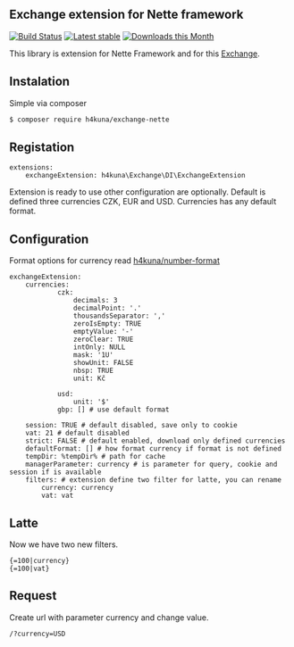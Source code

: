 Exchange extension for Nette framework
-------
[![Build Status](https://travis-ci.org/h4kuna/exchange-nette.svg?branch=master)](https://travis-ci.org/h4kuna/exchange-nette)
[![Latest stable](https://img.shields.io/packagist/v/h4kuna/exchange-nette.svg)](https://packagist.org/packages/h4kuna/exchange-nette)
[![Downloads this Month](https://img.shields.io/packagist/dm/h4kuna/exchange-nette.svg)](https://packagist.org/packages/h4kuna/exchange-nette)

This library is extension for Nette Framework and for this [Exchange](//github.com/h4kuna/exchange).

## Instalation
Simple via composer 
```sh
$ composer require h4kuna/exchange-nette
```

## Registation
```neon
extensions:
    exchangeExtension: h4kuna\Exchange\DI\ExchangeExtension
```
Extension is ready to use other configuration are optionally. Default is defined three currencies CZK, EUR and USD. Currencies has any default format.

## Configuration

Format options for currency read [h4kuna/number-format](//github.com/h4kuna/number-format)

```neon
exchangeExtension:
    currencies:
            czk:
                decimals: 3
                decimalPoint: '.'
                thousandsSeparator: ','
                zeroIsEmpty: TRUE
                emptyValue: '-'
                zeroClear: TRUE
                intOnly: NULL
                mask: '1U'
                showUnit: FALSE 
                nbsp: TRUE
                unit: Kč
                
            usd:
                unit: '$'
            gbp: [] # use default format 
    
    session: TRUE # default disabled, save only to cookie
    vat: 21 # default disabled
    strict: FALSE # default enabled, download only defined currencies
    defaultFormat: [] # how format currency if format is not defined
    tempDir: %tempDir% # path for cache 
    managerParameter: currency # is parameter for query, cookie and session if is available
    filters: # extension define two filter for latte, you can rename
        currency: currency
        vat: vat
```

## Latte
Now we have two new filters.
```latte
{=100|currency}
{=100|vat}
```

## Request
Create url with parameter currency and change value.
```url
/?currency=USD
```

